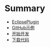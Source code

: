 # Summary

* [EclipsePlugin](README.md)
* [GitHub示例](https:/legacy.gitbook.com/book/doraliudd/eclipsedeveloper/edit.md)
* [开始开发](newProject.md)
* [下载代码](pullServer.md)

